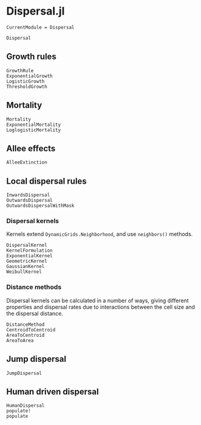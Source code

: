 # Dispersal.jl

```@meta
CurrentModule = Dispersal
```

```@docs
Dispersal
```

## Growth rules

```@docs
GrowthRule
ExponentialGrowth
LogisticGrowth
ThresholdGrowth
```

## Mortality

```@docs
Mortality
ExponentialMortality
LoglogisticMortality
```

## Allee effects

```@docs
AlleeExtinction
```

## Local dispersal rules

```@docs
InwardsDispersal
OutwardsDispersal
OutwardsDispersalWithMask
```

### Dispersal kernels 

Kernels extend `DynamicGrids.Neighborhood`, and use `neighbors()` methods.

```@docs
DispersalKernel
KernelFormulation
ExponentialKernel
GeometricKernel
GaussianKernel
WeibullKernel
```

### Distance methods

Dispersal kernels can be calculated in a number of ways, giving different 
properties and dispersal rates due to interactions between the cell size
and the dispersal distance.

```@docs
DistanceMethod
CentroidToCentroid
AreaToCentroid
AreaToArea
```

## Jump dispersal

```@docs
JumpDispersal
```

## Human driven dispersal

```@docs
HumanDispersal
populate!
populate
```
